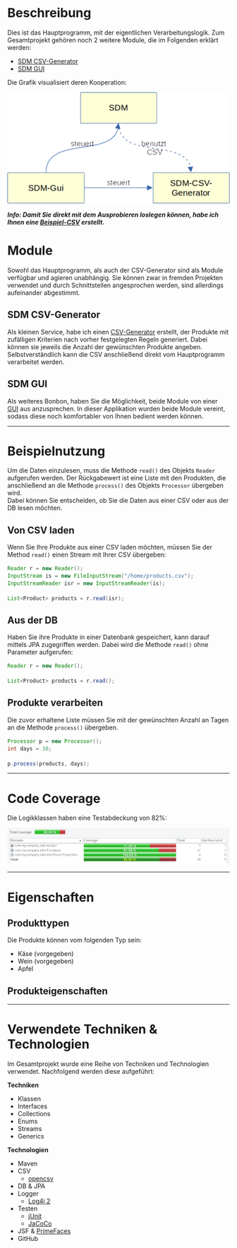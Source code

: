 # Beschreibung
Dies ist das Hauptprogramm, mit der eigentlichen Verarbeitungslogik. Zum Gesamtprojekt gehören noch 2 weitere Module, die im Folgenden erklärt werden:
- [SDM CSV-Generator](https://github.com/e-reznik/SDM-CSV-Generator)
- [SDM GUI](https://github.com/e-reznik/SDM-Gui)

Die Grafik visualisiert deren Kooperation:

![Module](https://github.com/e-reznik/SDM/blob/master/src/main/resources/img/components.png)

**_Info: Damit Sie direkt mit dem Ausprobieren loslegen können, habe ich Ihnen eine [Beispiel-CSV](https://github.com/e-reznik/SDM/blob/master/src/main/resources/products.csv) erstellt._**

# Module
Sowohl das Hauptprogramm, als auch der CSV-Generator sind als Module verfügbar und agieren unabhängig. Sie können zwar in fremden Projekten verwendet und durch Schnittstellen angesprochen werden, sind allerdings aufeinander abgestimmt.

## SDM CSV-Generator
Als kleinen Service, habe ich einen [CSV-Generator](https://github.com/e-reznik/SDM-CSV-Generator) erstellt, der Produkte mit zufälligen Kriterien nach vorher festgelegten Regeln generiert. Dabei können sie jeweils die Anzahl der gewünschten Produkte angeben. Selbstverständlich kann die CSV anschließend direkt vom Hauptprogramm verarbeitet werden.

## SDM GUI
Als weiteres Bonbon, haben Sie die Möglichkeit, beide Module von einer [GUI](https://github.com/e-reznik/SDM-Gui) aus anzusprechen. In dieser Applikation wurden beide Module vereint, sodass diese noch komfortabler von Ihnen bedient werden können.

---

# Beispielnutzung
Um die Daten einzulesen, muss die Methode `read()` des Objekts `Reader` aufgerufen werden. Der Rückgabewert ist eine Liste mit den Produkten, die anschließend an die Methode `process()` des Objekts `Processor` übergeben wird.  
Dabei können Sie entscheiden, ob Sie die Daten aus einer CSV oder aus der DB lesen möchten.

## Von CSV laden
Wenn Sie Ihre Produkte aus einer CSV laden möchten, müssen Sie der Method `read()` einen Stream mit Ihrer CSV übergeben:

```java
Reader r = new Reader();
InputStream is = new FileInputStream("/home/products.csv");
InputStreamReader isr = new InputStreamReader(is);

List<Product> products = r.read(isr);
```

## Aus der DB
Haben Sie ihre Produkte in einer Datenbank gespeichert, kann darauf mittels JPA zugegriffen werden. Dabei wird die Methode `read()` ohne Parameter aufgerufen:

```java
Reader r = new Reader();

List<Product> products = r.read();
```

## Produkte verarbeiten
Die zuvor erhaltene Liste müssen Sie mit der gewünschten Anzahl an Tagen an die Methode `process()` übergeben.

```java
Processor p = new Processor();
int days = 30;

p.process(products, days);
```

---

# Code Coverage
Die Logikklassen haben eine Testabdeckung von 82%:

![CoCo](https://github.com/e-reznik/SDM/blob/master/src/main/resources/img/coco.png)

---

# Eigenschaften
## Produkttypen
Die Produkte können vom folgenden Typ sein:
 - Käse  (vorgegeben)
 - Wein (vorgegeben)
 - Apfel
 
 ## Produkteigenschaften

---

# Verwendete Techniken & Technologien
Im Gesamtprojekt wurde eine Reihe von Techniken und Technologien verwendet. Nachfolgend werden diese aufgeführt:

**Techniken**
 - Klassen
 - Interfaces
 - Collections
 - Enums
 - Streams
 - Generics

**Technologien**
 - Maven
 - CSV
   - [opencsv](http://opencsv.sourceforge.net/)
 - DB & JPA
 - Logger
   - [Log4j 2](https://logging.apache.org/log4j/2.x/)
 - Testen
   - [jUnit](https://junit.org/junit5/)
   - [JaCoCo](https://github.com/jacoco/jacoco)
 - JSF & [PrimeFaces](https://www.primefaces.org/showcase/)
 - GitHub
